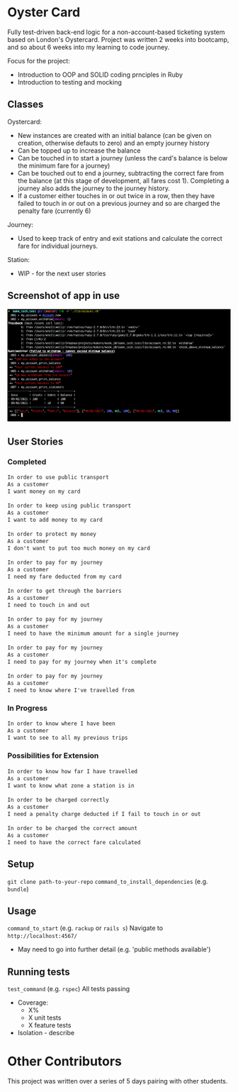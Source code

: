 # Oyster Card

Fully test-driven back-end logic for a non-account-based ticketing system based on London's Oystercard. Project was written 2 weeks into bootcamp, and so about 6 weeks into my 
learning to code journey.

Focus for the project:
  - Introduction to OOP and SOLID coding prnciples in Ruby
  - Introduction to testing and mocking

## Classes

Oystercard:
- New instances are created with an initial balance (can be given on creation, otherwise defauts to zero) and an empty journey history
- Can be topped up to increase the balance
- Can be touched in to start a journey (unless the card's balance is below the minimum fare for a journey)
- Can be touched out to end a journey, subtracting the correct fare from the balance (at this stage of development, all fares cost 1). Completing a journey also adds the journey to the journey history.
- If a customer either touches in or out twice in a row, then they have failed to touch in or out on a previous journey and so are charged the penalty fare (currently 6)

Journey:
- Used to keep track of entry and exit stations and calculate the correct fare for individual journeys.

Station:
- WIP - for the next user stories

## Screenshot of app in use

![screenshot](https://github.com/Will-Helliwell/bank_tech_test/blob/master/bank_tech_test_screenshot.png
)

## User Stories 

### Completed
```
In order to use public transport
As a customer
I want money on my card

In order to keep using public transport
As a customer
I want to add money to my card

In order to protect my money
As a customer
I don't want to put too much money on my card

In order to pay for my journey
As a customer
I need my fare deducted from my card

In order to get through the barriers
As a customer
I need to touch in and out

In order to pay for my journey
As a customer
I need to have the minimum amount for a single journey

In order to pay for my journey
As a customer
I need to pay for my journey when it's complete

In order to pay for my journey
As a customer
I need to know where I've travelled from
```

### In Progress
```
In order to know where I have been
As a customer
I want to see to all my previous trips
```

### Possibilities for Extension
```
In order to know how far I have travelled
As a customer
I want to know what zone a station is in

In order to be charged correctly
As a customer
I need a penalty charge deducted if I fail to touch in or out

In order to be charged the correct amount
As a customer
I need to have the correct fare calculated
```

## Setup

`git clone path-to-your-repo`
`command_to_install_dependencies` (e.g. `bundle`)

## Usage

`command_to_start` (e.g. `rackup` or `rails s`)
Navigate to `http://localhost:4567/`

- May need to go into further detail (e.g. 'public methods available')


## Running tests

`test_command` (e.g. `rspec`)
All tests passing
- Coverage:
  - X%
  - X unit tests
  - X feature tests
- Isolation - describe

# Other Contributors

This project was written over a series of 5 days pairing with other students.

